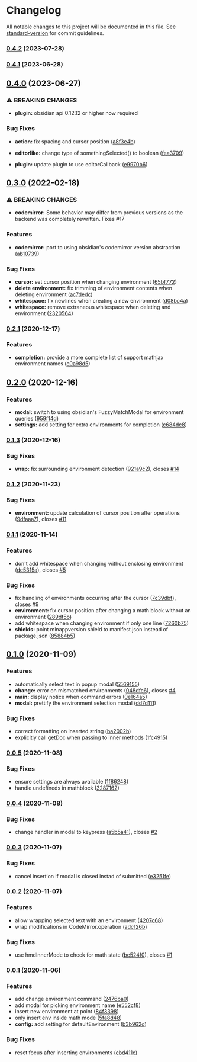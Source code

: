 # Changelog

All notable changes to this project will be documented in this file. See [standard-version](https://github.com/conventional-changelog/standard-version) for commit guidelines.

### [0.4.2](https://github.com/raineszm/obsidian-latex-environments/compare/0.4.1...0.4.2) (2023-07-28)

### [0.4.1](https://github.com/raineszm/obsidian-latex-environments/compare/0.4.0...0.4.1) (2023-06-28)

## [0.4.0](https://github.com/raineszm/obsidian-latex-environments/compare/0.3.0...0.4.0) (2023-06-27)


### ⚠ BREAKING CHANGES

* **plugin:** obsidian api 0.12.12 or higher now required

### Bug Fixes

* **action:** fix spacing and cursor position ([a8f3e4b](https://github.com/raineszm/obsidian-latex-environments/commit/a8f3e4bb8fc40f69a370aa389d9e8b629a9bf254))
* **editorlike:** change type of somethingSelected() to boolean ([fea3709](https://github.com/raineszm/obsidian-latex-environments/commit/fea37092e5ae49e3247a882e36486f0643a356d1))


* **plugin:** update plugin to use editorCallback ([e9970b6](https://github.com/raineszm/obsidian-latex-environments/commit/e9970b675b72acb738363e37e35f7e78a3c260d7))

## [0.3.0](https://github.com/raineszm/obsidian-latex-environments/compare/0.2.1...0.3.0) (2022-02-18)


### ⚠ BREAKING CHANGES

* **codemirror:** Some behavior may differ from previous versions as the backend was completely rewritten. Fixes #17

### Features

* **codemirror:** port to using obsidian's codemirror version abstraction ([ab10739](https://github.com/raineszm/obsidian-latex-environments/commit/ab107390e0e2d3e520e40a5939d83fc5627bb6f6))


### Bug Fixes

* **cursor:** set cursor position when changing environment ([65bf772](https://github.com/raineszm/obsidian-latex-environments/commit/65bf7725fed81369f621b25bfdabe9d8b2d3cdfa))
* **delete environment:** fix trimming of environment contents when deleting environment ([ac7dedc](https://github.com/raineszm/obsidian-latex-environments/commit/ac7dedc2f5b20afa50c11a4c319de6c39d0d0486))
* **whitespace:** fix newlines when creating a new environment ([d08bc4a](https://github.com/raineszm/obsidian-latex-environments/commit/d08bc4a3181059b750cab505d2693894bcc758bf))
* **whitespace:** remove extraneous whitespace when deleting and environment ([2320564](https://github.com/raineszm/obsidian-latex-environments/commit/2320564e606b3942a18d5f0fcd560e7b470230b2))

### [0.2.1](https://github.com/raineszm/obsidian-latex-environments/compare/0.2.0...0.2.1) (2020-12-17)


### Features

* **completion:** provide a more complete list of support mathjax environment names ([c0a98d5](https://github.com/raineszm/obsidian-latex-environments/commit/c0a98d537736cf5b0e2be2c2c6865a5ab5341390))

## [0.2.0](https://github.com/raineszm/obsidian-latex-environments/compare/0.1.3...0.2.0) (2020-12-16)


### Features

* **modal:** switch to using obsidian's FuzzyMatchModal for environment queries ([959f14d](https://github.com/raineszm/obsidian-latex-environments/commit/959f14d7a592a1f4a908f3c2299b24686cd48699))
* **settings:** add setting for extra environments for completion ([c684dc8](https://github.com/raineszm/obsidian-latex-environments/commit/c684dc8b4b89650a31a7b75f5546b4c85dc737a4))

### [0.1.3](https://github.com/raineszm/obsidian-latex-environments/compare/0.1.2...0.1.3) (2020-12-16)


### Bug Fixes

* **wrap:** fix surrounding environment detection ([921a9c2](https://github.com/raineszm/obsidian-latex-environments/commit/921a9c2bbfdab4039d7213dd192f65243d5ede2a)), closes [#14](https://github.com/raineszm/obsidian-latex-environments/issues/14)

### [0.1.2](https://github.com/raineszm/obsidian-latex-environments/compare/0.1.1...0.1.2) (2020-11-23)


### Bug Fixes

* **environment:** update calculation of cursor position after operations ([9dfaaa7](https://github.com/raineszm/obsidian-latex-environments/commit/9dfaaa7001235963b5841167d51133530d4c54ed)), closes [#11](https://github.com/raineszm/obsidian-latex-environments/issues/11)

### [0.1.1](https://github.com/raineszm/obsidian-latex-environments/compare/0.1.0...0.1.1) (2020-11-14)


### Features

* don't add whitespace when changing without enclosing environment ([de5315a](https://github.com/raineszm/obsidian-latex-environments/commit/de5315a9a69f345505f3b22902da3ef5ad74c5d0)), closes [#5](https://github.com/raineszm/obsidian-latex-environments/issues/5)


### Bug Fixes

* fix handling of environments occurring after the cursor ([7c39dbf](https://github.com/raineszm/obsidian-latex-environments/commit/7c39dbfb29cb13bfd69de0589b04a16773ca381a)), closes [#9](https://github.com/raineszm/obsidian-latex-environments/issues/9)
* **environment:** fix cursor position after changing a math block without an environment ([289df5b](https://github.com/raineszm/obsidian-latex-environments/commit/289df5bd41a7722e9750ce0f6bf4e6782a6e73c8))
* add whitespace when changing environment if only one line ([7260b75](https://github.com/raineszm/obsidian-latex-environments/commit/7260b75d18a2fb2bdaeb7f6fbed96c5790e6a3c8))
* **shields:** point minappversion shield to manifest.json instead of package.json ([85884b5](https://github.com/raineszm/obsidian-latex-environments/commit/85884b501cf3755686fffa3eb0af842bcf96db57))

## [0.1.0](https://github.com/raineszm/obsidian-latex-environments/compare/0.0.5...0.1.0) (2020-11-09)


### Features

* automatically select text in popup modal ([5569155](https://github.com/raineszm/obsidian-latex-environments/commit/55691551b4a2f50878d55453e59bd3c239227e40))
* **change:** error on mismatched environments ([048dfc6](https://github.com/raineszm/obsidian-latex-environments/commit/048dfc69774c05e2a7763298314fe543501d8e09)), closes [#4](https://github.com/raineszm/obsidian-latex-environments/issues/4)
* **main:** display notice when command errors ([0e164a5](https://github.com/raineszm/obsidian-latex-environments/commit/0e164a512f8139015d392825b54a50f212ea59b8))
* **modal:** prettify the environment selection modal ([dd7d111](https://github.com/raineszm/obsidian-latex-environments/commit/dd7d1112bafc35d69be22f3b1dfe3d4738c19e97))


### Bug Fixes

* correct formatting on inserted string ([ba2002b](https://github.com/raineszm/obsidian-latex-environments/commit/ba2002b74fd8599ebfd96e1d0974753ac6639432))
* explicitly call getDoc when passing to inner methods ([1fc4915](https://github.com/raineszm/obsidian-latex-environments/commit/1fc49159b212704f375b63393385687e3c6e2ec1))

### [0.0.5](https://github.com/raineszm/obsidian-latex-environments/compare/v0.0.4...v0.0.5) (2020-11-08)


### Bug Fixes

* ensure settings are always available ([1f86248](https://github.com/raineszm/obsidian-latex-environments/commit/1f862481097f0c54ed12790dd38c979565a97c1d))
* handle undefineds in mathblock ([3287162](https://github.com/raineszm/obsidian-latex-environments/commit/32871622d261f4c90eea0957deb1a9903cdcd157))

### [0.0.4](https://github.com/raineszm/obsidian-latex-environments/compare/v0.0.3...v0.0.4) (2020-11-08)


### Bug Fixes

* change handler in modal to keypress ([a5b5a41](https://github.com/raineszm/obsidian-latex-environments/commit/a5b5a41f91f13da9ac7196add8cf2f7affcdb291)), closes [#2](https://github.com/raineszm/obsidian-latex-environments/issues/2)

### [0.0.3](https://github.com/raineszm/obsidian-latex-environments/compare/v0.0.2...v0.0.3) (2020-11-07)


### Bug Fixes

* cancel insertion if modal is closed instad of submitted ([e3251fe](https://github.com/raineszm/obsidian-latex-environments/commit/e3251feb5da17896518b3779f4e596b004fea750))

### [0.0.2](https://github.com/raineszm/obsidian-latex-environments/compare/v0.0.1...v0.0.2) (2020-11-07)


### Features

* allow wrapping selected text with an environment ([4207c68](https://github.com/raineszm/obsidian-latex-environments/commit/4207c68d10fededfc6f85801917313b635970375))
* wrap modifications in CodeMirror.operation ([adc126b](https://github.com/raineszm/obsidian-latex-environments/commit/adc126bc70a3ab133f9827b52c5d631aa9b04215))


### Bug Fixes

* use hmdInnerMode to check for math state ([be524f0](https://github.com/raineszm/obsidian-latex-environments/commit/be524f039ecabdb75f5020da2659608e42741cdf)), closes [#1](https://github.com/raineszm/obsidian-latex-environments/issues/1)

### 0.0.1 (2020-11-06)


### Features

* add change environment command ([2476ba0](https://github.com/raineszm/obsidian-latex-environments/commit/2476ba0a35faed5c548b521130b33ce7b92e36dc))
* add modal for picking environment name ([e552cf8](https://github.com/raineszm/obsidian-latex-environments/commit/e552cf8f006ff853c21b665069db608093a3e529))
* insert new environment at point ([84f3398](https://github.com/raineszm/obsidian-latex-environments/commit/84f3398ade4076537d31b844bd959235dc934463))
* only insert env inside math mode ([5fa8d48](https://github.com/raineszm/obsidian-latex-environments/commit/5fa8d484ddcc844e4d27b510b06f7b74584f03f3))
* **config:** add setting for defaultEnvironment ([b3b962d](https://github.com/raineszm/obsidian-latex-environments/commit/b3b962de887f826b8d7b5d4a0c56d39dafab54f4))


### Bug Fixes

* reset focus after inserting environments ([ebd411c](https://github.com/raineszm/obsidian-latex-environments/commit/ebd411c2b8154902bf394b1002d6064cbcd6e8a7))
